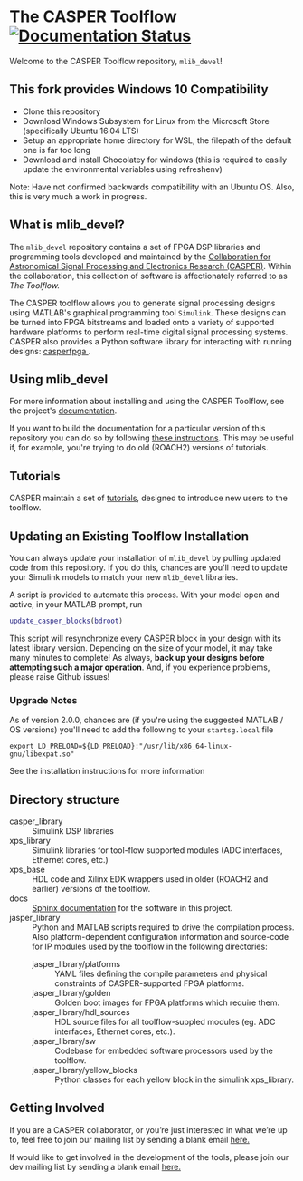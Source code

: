 # The CASPER Toolflow [![Documentation Status](https://readthedocs.org/projects/casper-toolflow/badge/?version=latest)](https://casper-toolflow.readthedocs.io/en/latest/?badge=latest)

Welcome to the CASPER Toolflow repository, `mlib_devel`!

## This fork provides Windows 10 Compatibility
 - Clone this repository 
 - Download Windows Subsystem for Linux from the Microsoft Store (specifically Ubuntu 16.04 LTS)
 - Setup an appropriate home directory for WSL, the filepath of the default one is far too long
 - Download and install Chocolatey for windows (this is required to easily update the environmental variables using refreshenv)
 
 Note: Have not confirmed backwards compatibility with an Ubuntu OS. Also, this is very much a work in progress.

## What is mlib_devel?

The `mlib_devel` repository contains a set of FPGA DSP libraries and programming tools developed and maintained by the [Collaboration for Astronomical Signal Processing and Electronics Research (CASPER)](http://casper.berkeley.edu/>). Within the collaboration, this collection of software is affectionately referred to as *The Toolflow.*

The CASPER toolflow allows you to generate signal processing designs using MATLAB's graphical programming tool `Simulink`. These designs can be turned into FPGA bitstreams and loaded onto a variety of supported hardware platforms to perform real-time digital signal processing systems. CASPER also provides a Python software library for interacting with running designs: [casperfpga ](https://github.com/casper-astro/casperfpga).

## Using mlib_devel

For more information about installing and using the CASPER Toolflow, see the project's [documentation](https://casper-toolflow.readthedocs.io).

If you want to build the documentation for a particular version of this repository you can do so by following [these instructions](docs/README.md).
This may be useful if, for example, you're trying to do old (ROACH2) versions of tutorials.

## Tutorials

CASPER maintain a set of [tutorials](https://casper-tutorials.readthedocs.io), designed to introduce new users to the toolflow.

## Updating an Existing Toolflow Installation

You can always update your installation of `mlib_devel` by pulling updated code from this repository. If you do this, chances are you'll need to update your Simulink models to match your new `mlib_devel` libraries.

A script is provided to automate this process. With your model open and active, in your MATLAB prompt, run

```matlab
update_casper_blocks(bdroot)
```

This script will resynchronize every CASPER block in your design with its latest library version. Depending on the size of your model, it may take many minutes to complete!
As always, **back up your designs before attempting such a major operation**. And, if you experience problems, please raise Github issues!

### Upgrade Notes

As of version 2.0.0, chances are (if you're using the suggested MATLAB / OS versions) you'll need to add the following to your `startsg.local` file

```
export LD_PRELOAD=${LD_PRELOAD}:"/usr/lib/x86_64-linux-gnu/libexpat.so"
```
See the installation instructions for more information

## Directory structure

<dl>
  <dt>casper_library</dt>
  <dd>Simulink DSP libraries</dd>
  <dt>xps_library</dt>
  <dd>Simulink libraries for tool-flow supported modules (ADC interfaces, Ethernet cores, etc.)</dd>
  <dt>xps_base</dt>
  <dd>HDL code and Xilinx EDK wrappers used in older (ROACH2 and earlier) versions of the toolflow.</dd>
  <dt>docs</dt>
  <dd><a href="https://casper-toolflow.readthedocs.io">Sphinx documentation</a> for the software in this project.</dd>
  <dt>jasper_library</dt>
  <dd>
    Python and MATLAB scripts required to drive the compilation process. Also platform-dependent configuration information and source-code for IP modules used by the toolflow in the following directories:
  <dl>
    <dt>jasper_library/platforms</dt>
    <dd>YAML files defining the compile parameters and physical constraints of CASPER-supported FPGA platforms.</dd>
    <dt>jasper_library/golden</dt>
    <dd>Golden boot images for FPGA platforms which require them.</dd>
    <dt>jasper_library/hdl_sources</dt>
    <dd>HDL source files for all toolflow-suppled modules (eg. ADC interfaces, Ethernet cores, etc.).</dd>
    <dt>jasper_library/sw</dt>
    <dd>Codebase for embedded software processors used by the toolflow.</dd>
    <dt>jasper_library/yellow_blocks</dt>
    <dd>Python classes for each yellow block in the simulink xps_library.</dd>
    </dl>
  </dd>
</dl>

## Getting Involved
If you are a CASPER collaborator, or you’re just interested in what we’re up to, feel free to join our mailing list by sending a blank email [here.](casper+subscribe@lists.berkeley.edu)

If would like to get involved in the development of the tools, please join our dev mailing list by sending a blank email [here.](casper-dev+subscribe@lists.berkeley.edu)
